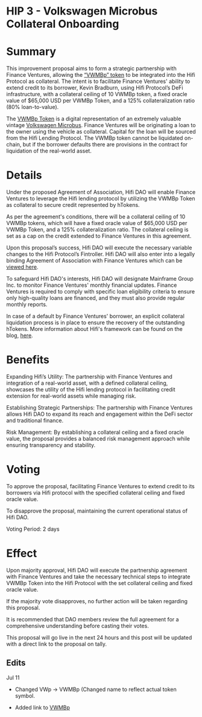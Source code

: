 # HIP 3 - Volkswagen Microbus Collateral Onboarding

# Summary

This improvement proposal aims to form a strategic partnership with Finance Ventures, allowing the [“VWMBp” token](https://etherscan.io/address/0x858f0bdb905fdbb3e04d0430d9b4f9f48381f103) to be integrated into the Hifi Protocol as collateral. The intent is to facilitate Finance Ventures' ability to extend credit to its borrower, Kevin Bradburn, using Hifi Protocol’s DeFi infrastructure, with a collateral ceiling of 10 VWMBp token, a fixed oracle value of $65,000 USD per VWMBp Token, and a 125% collateralization ratio (80% loan-to-value).

The [VWMBp Token](https://etherscan.io/address/0x858f0bdb905fdbb3e04d0430d9b4f9f48381f103) is a digital representation of an extremely valuable vintage [Volkswagen Microbus](https://blog.hifi.finance/introducing-our-first-real-world-asset-2395668f5aaf). Finance Ventures will be originating a loan to the owner using the vehicle as collateral. Capital for the loan will be sourced from the Hifi Lending Protocol. The VWMBp token cannot be liquidated on-chain, but if the borrower defaults there are provisions in the contract for liquidation of the real-world asset.

# Details

Under the proposed Agreement of Association, Hifi DAO will enable Finance Ventures to leverage the Hifi lending protocol by utilizing the VWMBp Token as collateral to secure credit represented by hTokens.

As per the agreement's conditions, there will be a collateral ceiling of 10 VWMBp tokens, which will have a fixed oracle value of $65,000 USD per VWMBp Token, and a 125% collateralization ratio. The collateral ceiling is set as a cap on the credit extended to Finance Ventures in this agreement.

Upon this proposal’s success, Hifi DAO will execute the necessary variable changes to the Hifi Protocol’s Fintroller. Hifi DAO will also enter into a legally binding Agreement of Association with Finance Ventures which can be [viewed here](https://github.com/hifi-finance/legal-docs/blob/main/HIP3/HIFIDAO%20FVLLC%20Contract.pdf).

To safeguard Hifi DAO's interests, Hifi DAO will designate Mainframe Group Inc. to monitor Finance Ventures' monthly financial updates. Finance Ventures is required to comply with specific loan eligibility criteria to ensure only high-quality loans are financed, and they must also provide regular monthly reports.

In case of a default by Finance Ventures' borrower, an explicit collateral liquidation process is in place to ensure the recovery of the outstanding hTokens. More information about Hifi's framework can be found on the blog, [here](https://blog.hifi.finance/real-world-assets-the-framework-f8180a749256).

# Benefits

Expanding Hifi’s Utility: The partnership with Finance Ventures and integration of a real-world asset, with a defined collateral ceiling, showcases the utility of the Hifi lending protocol in facilitating credit extension for real-world assets while managing risk.

Establishing Strategic Partnerships: The partnership with Finance Ventures allows Hifi DAO to expand its reach and engagement within the DeFi sector and traditional finance.

Risk Management: By establishing a collateral ceiling and a fixed oracle value, the proposal provides a balanced risk management approach while ensuring transparency and stability.

# Voting

To approve the proposal, facilitating Finance Ventures to extend credit to its borrowers via Hifi protocol with the specified collateral ceiling and fixed oracle value.

To disapprove the proposal, maintaining the current operational status of Hifi DAO.

Voting Period: 2 days

# Effect

Upon majority approval, Hifi DAO will execute the partnership agreement with Finance Ventures and take the necessary technical steps to integrate VWMBp Token into the Hifi Protocol with the set collateral ceiling and fixed oracle value.

If the majority vote disapproves, no further action will be taken regarding this proposal.

It is recommended that DAO members review the full agreement for a comprehensive understanding before casting their votes.

This proposal will go live in the next 24 hours and this post will be updated with a direct link to the proposal on tally.

## Edits

Jul 11

- Changed VWp -> VWMBp (Changed name to reflect actual token symbol.

- Added link to [VWMBp](https://etherscan.io/address/0x858f0bdb905fdbb3e04d0430d9b4f9f48381f103)
